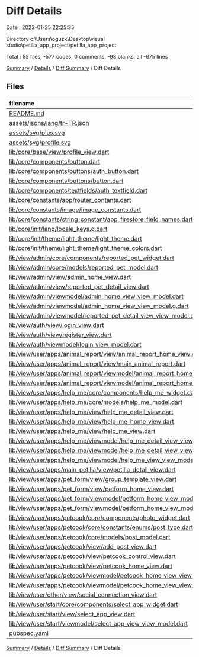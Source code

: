 # Diff Details

Date : 2023-01-25 22:25:35

Directory c:\\Users\\oguzk\\Desktop\\visual studio\\petilla_app_project\\petilla_app_project

Total : 55 files,  -577 codes, 0 comments, -98 blanks, all -675 lines

[Summary](results.md) / [Details](details.md) / [Diff Summary](diff.md) / Diff Details

## Files
| filename | language | code | comment | blank | total |
| :--- | :--- | ---: | ---: | ---: | ---: |
| [README.md](/README.md) | Markdown | -1 | 0 | 0 | -1 |
| [assets/jsons/lang/tr-TR.json](/assets/jsons/lang/tr-TR.json) | JSON | 11 | 0 | 0 | 11 |
| [assets/svg/plus.svg](/assets/svg/plus.svg) | XML | 1 | 0 | 0 | 1 |
| [assets/svg/profile.svg](/assets/svg/profile.svg) | XML | 1 | 0 | 0 | 1 |
| [lib/core/base/view/profile_view.dart](/lib/core/base/view/profile_view.dart) | Dart | 35 | 0 | 4 | 39 |
| [lib/core/components/button.dart](/lib/core/components/button.dart) | Dart | -45 | 0 | -6 | -51 |
| [lib/core/components/buttons/auth_button.dart](/lib/core/components/buttons/auth_button.dart) | Dart | 35 | 0 | 4 | 39 |
| [lib/core/components/buttons/button.dart](/lib/core/components/buttons/button.dart) | Dart | 45 | 0 | 6 | 51 |
| [lib/core/components/textfields/auth_textfield.dart](/lib/core/components/textfields/auth_textfield.dart) | Dart | 22 | 1 | 1 | 24 |
| [lib/core/constants/app/router_contants.dart](/lib/core/constants/app/router_contants.dart) | Dart | -24 | 0 | -1 | -25 |
| [lib/core/constants/image/image_constants.dart](/lib/core/constants/image/image_constants.dart) | Dart | 4 | 0 | 0 | 4 |
| [lib/core/constants/string_constant/app_firestore_field_names.dart](/lib/core/constants/string_constant/app_firestore_field_names.dart) | Dart | 1 | 0 | 0 | 1 |
| [lib/core/init/lang/locale_keys.g.dart](/lib/core/init/lang/locale_keys.g.dart) | Dart | 11 | 0 | 0 | 11 |
| [lib/core/init/theme/light_theme/light_theme.dart](/lib/core/init/theme/light_theme/light_theme.dart) | Dart | 2 | 0 | -2 | 0 |
| [lib/core/init/theme/light_theme/light_theme_colors.dart](/lib/core/init/theme/light_theme/light_theme_colors.dart) | Dart | 1 | 0 | 0 | 1 |
| [lib/view/admin/core/components/reported_pet_widget.dart](/lib/view/admin/core/components/reported_pet_widget.dart) | Dart | -75 | 0 | -7 | -82 |
| [lib/view/admin/core/models/reported_pet_model.dart](/lib/view/admin/core/models/reported_pet_model.dart) | Dart | -22 | 0 | -2 | -24 |
| [lib/view/admin/view/admin_home_view.dart](/lib/view/admin/view/admin_home_view.dart) | Dart | -154 | -1 | -17 | -172 |
| [lib/view/admin/view/reported_pet_detail_view.dart](/lib/view/admin/view/reported_pet_detail_view.dart) | Dart | -108 | -1 | -13 | -122 |
| [lib/view/admin/viewmodel/admin_home_view_view_model.dart](/lib/view/admin/viewmodel/admin_home_view_view_model.dart) | Dart | -13 | -1 | -6 | -20 |
| [lib/view/admin/viewmodel/admin_home_view_view_model.g.dart](/lib/view/admin/viewmodel/admin_home_view_view_model.g.dart) | Dart | -8 | -5 | -6 | -19 |
| [lib/view/admin/viewmodel/reported_pet_detail_view_view_model.dart](/lib/view/admin/viewmodel/reported_pet_detail_view_view_model.dart) | Dart | -13 | -1 | -6 | -20 |
| [lib/view/auth/view/login_view.dart](/lib/view/auth/view/login_view.dart) | Dart | -19 | 0 | -2 | -21 |
| [lib/view/auth/view/register_view.dart](/lib/view/auth/view/register_view.dart) | Dart | 18 | 0 | 0 | 18 |
| [lib/view/auth/viewmodel/login_view_model.dart](/lib/view/auth/viewmodel/login_view_model.dart) | Dart | 9 | 0 | 1 | 10 |
| [lib/view/user/apps/animal_report/view/animal_report_home_view.dart](/lib/view/user/apps/animal_report/view/animal_report_home_view.dart) | Dart | -315 | 0 | -32 | -347 |
| [lib/view/user/apps/animal_report/view/main_animal_report.dart](/lib/view/user/apps/animal_report/view/main_animal_report.dart) | Dart | -9 | 0 | -3 | -12 |
| [lib/view/user/apps/animal_report/viewmodel/animal_report_home_view_view_model.dart](/lib/view/user/apps/animal_report/viewmodel/animal_report_home_view_view_model.dart) | Dart | -114 | -1 | -18 | -133 |
| [lib/view/user/apps/animal_report/viewmodel/animal_report_home_view_view_model.g.dart](/lib/view/user/apps/animal_report/viewmodel/animal_report_home_view_view_model.g.dart) | Dart | -131 | -5 | -28 | -164 |
| [lib/view/user/apps/help_me/core/components/help_me_widget.dart](/lib/view/user/apps/help_me/core/components/help_me_widget.dart) | Dart | 7 | 0 | 1 | 8 |
| [lib/view/user/apps/help_me/core/models/help_me_model.dart](/lib/view/user/apps/help_me/core/models/help_me_model.dart) | Dart | 8 | 0 | 0 | 8 |
| [lib/view/user/apps/help_me/view/help_me_detail_view.dart](/lib/view/user/apps/help_me/view/help_me_detail_view.dart) | Dart | 96 | -1 | 12 | 107 |
| [lib/view/user/apps/help_me/view/help_me_home_view.dart](/lib/view/user/apps/help_me/view/help_me_home_view.dart) | Dart | 2 | 0 | 0 | 2 |
| [lib/view/user/apps/help_me/view/help_me_view.dart](/lib/view/user/apps/help_me/view/help_me_view.dart) | Dart | 14 | 0 | 1 | 15 |
| [lib/view/user/apps/help_me/viewmodel/help_me_detail_view_view_model.dart](/lib/view/user/apps/help_me/viewmodel/help_me_detail_view_view_model.dart) | Dart | 11 | 0 | -1 | 10 |
| [lib/view/user/apps/help_me/viewmodel/help_me_detail_view_view_model.g.dart](/lib/view/user/apps/help_me/viewmodel/help_me_detail_view_view_model.g.dart) | Dart | -15 | 0 | -3 | -18 |
| [lib/view/user/apps/help_me/viewmodel/help_me_view_view_model.dart](/lib/view/user/apps/help_me/viewmodel/help_me_view_view_model.dart) | Dart | 4 | 0 | 0 | 4 |
| [lib/view/user/apps/main_petilla/view/petilla_detail_view.dart](/lib/view/user/apps/main_petilla/view/petilla_detail_view.dart) | Dart | -6 | 0 | 0 | -6 |
| [lib/view/user/apps/pet_form/view/group_template_view.dart](/lib/view/user/apps/pet_form/view/group_template_view.dart) | Dart | 1 | 0 | 0 | 1 |
| [lib/view/user/apps/pet_form/view/petform_home_view.dart](/lib/view/user/apps/pet_form/view/petform_home_view.dart) | Dart | -3 | 0 | -2 | -5 |
| [lib/view/user/apps/pet_form/viewmodel/petform_home_view_model.dart](/lib/view/user/apps/pet_form/viewmodel/petform_home_view_model.dart) | Dart | -28 | 0 | -3 | -31 |
| [lib/view/user/apps/pet_form/viewmodel/petform_home_view_model.g.dart](/lib/view/user/apps/pet_form/viewmodel/petform_home_view_model.g.dart) | Dart | -34 | 0 | -4 | -38 |
| [lib/view/user/apps/petcook/core/components/photo_widget.dart](/lib/view/user/apps/petcook/core/components/photo_widget.dart) | Dart | 45 | 0 | 4 | 49 |
| [lib/view/user/apps/petcook/core/constants/enums/post_type.dart](/lib/view/user/apps/petcook/core/constants/enums/post_type.dart) | Dart | 1 | 1 | 2 | 4 |
| [lib/view/user/apps/petcook/core/models/post_model.dart](/lib/view/user/apps/petcook/core/models/post_model.dart) | Dart | 17 | 0 | 3 | 20 |
| [lib/view/user/apps/petcook/view/add_post_view.dart](/lib/view/user/apps/petcook/view/add_post_view.dart) | Dart | 16 | 0 | 3 | 19 |
| [lib/view/user/apps/petcook/view/petcook_control_view.dart](/lib/view/user/apps/petcook/view/petcook_control_view.dart) | Dart | 13 | 0 | 4 | 17 |
| [lib/view/user/apps/petcook/view/petcook_home_view.dart](/lib/view/user/apps/petcook/view/petcook_home_view.dart) | Dart | 89 | 9 | 11 | 109 |
| [lib/view/user/apps/petcook/viewmodel/petcook_home_view_view_model.dart](/lib/view/user/apps/petcook/viewmodel/petcook_home_view_view_model.dart) | Dart | 13 | 1 | 6 | 20 |
| [lib/view/user/apps/petcook/viewmodel/petcook_home_view_view_model.g.dart](/lib/view/user/apps/petcook/viewmodel/petcook_home_view_view_model.g.dart) | Dart | 8 | 5 | 6 | 19 |
| [lib/view/user/other/view/social_connection_view.dart](/lib/view/user/other/view/social_connection_view.dart) | Dart | 51 | 0 | 6 | 57 |
| [lib/view/user/start/core/components/select_app_widget.dart](/lib/view/user/start/core/components/select_app_widget.dart) | Dart | 19 | 0 | -3 | 16 |
| [lib/view/user/start/view/select_app_view.dart](/lib/view/user/start/view/select_app_view.dart) | Dart | -48 | 0 | -8 | -56 |
| [lib/view/user/start/viewmodel/select_app_view_view_model.dart](/lib/view/user/start/viewmodel/select_app_view_view_model.dart) | Dart | 0 | 0 | 1 | 1 |
| [pubspec.yaml](/pubspec.yaml) | YAML | -3 | -1 | -1 | -5 |

[Summary](results.md) / [Details](details.md) / [Diff Summary](diff.md) / Diff Details